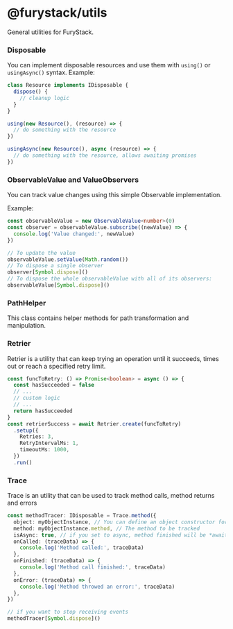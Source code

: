 # @furystack/utils

General utilities for FuryStack.

### Disposable

You can implement disposable resources and use them with `using()` or `usingAsync()` syntax. Example:

```ts
class Resource implements IDisposable {
  dispose() {
    // cleanup logic
  }
}

using(new Resource(), (resource) => {
  // do something with the resource
})

usingAsync(new Resource(), async (resource) => {
  // do something with the resource, allows awaiting promises
})
```

### ObservableValue and ValueObservers

You can track value changes using this simple Observable implementation.

Example:

```ts
const observableValue = new ObservableValue<number>(0)
const observer = observableValue.subscribe((newValue) => {
  console.log('Value changed:', newValue)
})

// To update the value
observableValue.setValue(Math.random())
// To dispose a single observer
observer[Symbol.dispose]()
// To dispose the whole observableValue with all of its observers:
observableValue[Symbol.dispose]()
```

### PathHelper

This class contains helper methods for path transformation and manipulation.

### Retrier

Retrier is a utility that can keep trying an operation until it succeeds, times out or reach a specified retry limit.

```ts
const funcToRetry: () => Promise<boolean> = async () => {
  const hasSucceeded = false
  // ...
  // custom logic
  // ...
  return hasSucceeded
}
const retrierSuccess = await Retrier.create(funcToRetry)
  .setup({
    Retries: 3,
    RetryIntervalMs: 1,
    timeoutMs: 1000,
  })
  .run()
```

### Trace

Trace is an utility that can be used to track method calls, method returns and errors

```ts
const methodTracer: IDisposable = Trace.method({
  object: myObjectInstance, // You can define an object constructor for static methods as well
  method: myObjectInstance.method, // The method to be tracked
  isAsync: true, // if you set to async, method finished will be *await*-ed
  onCalled: (traceData) => {
    console.log('Method called:', traceData)
  },
  onFinished: (traceData) => {
    console.log('Method call finished:', traceData)
  },
  onError: (traceData) => {
    console.log('Method throwed an error:', traceData)
  },
})

// if you want to stop receiving events
methodTracer[Symbol.dispose]()
```
